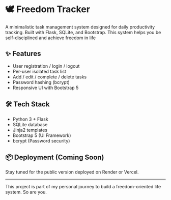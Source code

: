 # 🕊 Freedom Tracker

A minimalistic task management system designed for daily productivity tracking. Built with Flask, SQLite, and Bootstrap.
This system helps you be self-disciplined and achieve freedom in life

## ✨ Features
- User registration / login / logout
- Per-user isolated task list
- Add / edit / complete / delete tasks
- Password hashing (bcrypt)
- Responsive UI with Bootstrap 5

## 🛠 Tech Stack
- Python 3 + Flask
- SQLite database
- Jinja2 templates
- Bootstrap 5 (UI Framework)
- bcrypt (Password security)

## 📦 Deployment (Coming Soon)
Stay tuned for the public version deployed on Render or Vercel.

---

This project is part of my personal journey to build a freedom-oriented life system.
So are you.

